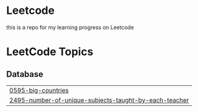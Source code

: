 # Leetcode
this is a repo for my learning progress on Leetcode

<!---LeetCode Topics Start-->
# LeetCode Topics
## Database
|  |
| ------- |
| [0595-big-countries](https://github.com/dessyfitriaya/leetcode/tree/master/0595-big-countries) |
| [2495-number-of-unique-subjects-taught-by-each-teacher](https://github.com/dessyfitriaya/leetcode/tree/master/2495-number-of-unique-subjects-taught-by-each-teacher) |
<!---LeetCode Topics End-->